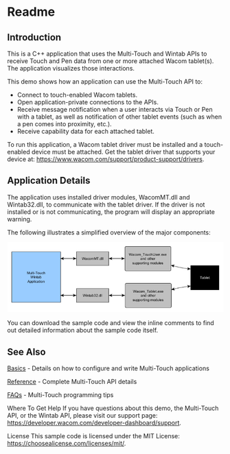 # Readme

## Introduction  

This is a C++ application that uses the Multi-Touch and Wintab APIs to receive Touch and Pen data from one or more attached Wacom tablet(s). The application visualizes those interactions.

This demo shows how an application can use the Multi-Touch API to:

* Connect to touch-enabled Wacom tablets.  
* Open application-private connections to the APIs.
* Receive message notification when a user interacts via Touch or Pen with a tablet, as well as notification of other tablet events (such as when a pen comes into proximity, etc.).
* Receive capability data for each attached tablet.

To run this application, a Wacom tablet driver must be installed and a touch-enabled device must be attached. Get the tablet driver that supports your device at: https://www.wacom.com/support/product-support/drivers.
 	

## Application Details  

The application uses installed driver modules, WacomMT.dll and Wintab32.dll, to communicate with the tablet driver. If the driver is not installed or is not communicating, the program will display an appropriate warning.

The following illustrates a simplified overview of the major components:  

![simplified overview of the major components](./Media/sc-rm-mtc-appOverview.png)


You can download the sample code and view the inline comments to find out detailed information about the sample code itself.


## See Also  
[Basics](https://developer-docs.wacom.com/intuos-cintiq-business-tablets/docs/wfmt-basics) - Details on how to configure and write Multi-Touch applications

[Reference](https://developer-docs.wacom.com/intuos-cintiq-business-tablets/docs/wfmt-reference) - Complete Multi-Touch API details

[FAQs](https://developer-support.wacom.com/hc/en-us/articles/12844682604567-Wacom-Feel-Multi-Touch) - Multi-Touch programming tips


Where To Get Help
If you have questions about this demo, the Multi-Touch API, or the Wintab API, please visit our support page: https://developer.wacom.com/developer-dashboard/support.

 

License
This sample code is licensed under the MIT License: https://choosealicense.com/licenses/mit/.